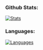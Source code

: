 ### Github Stats:

[![Stats](https://github-readme-stats.vercel.app/api?username=booky10&show_icons=true&hide_border=true&hide_title=true&include_all_commits=true&count_private=true&bg_color=0d1117&text_color=f0f6fc&hide_border=true)](https://github.com/booky10/)

### Languages:

[![Languages](https://github-readme-stats.vercel.app/api/top-langs/?username=booky10&hide_title=true&bg_color=0d1117&text_color=f0f6fc&hide_border=true)](https://github.com/booky10/)
